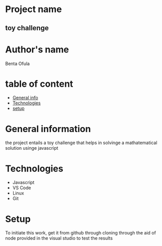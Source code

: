 # Project name
## toy challenge
# Author's name
Benta Ofula
# table of content
* [General info](#general-information)
* [Technologies](#technologies)
* [setup](#setup)
# General information
the project entails a toy challenge that helps in solvinge a mathatematical solution usinge javascript
# Technologies 
* Javascript
* VS Code
* Linux
* Git
# Setup
To initiate this work, get it from github through cloning through the aid of node provided in the visual studio to test the results